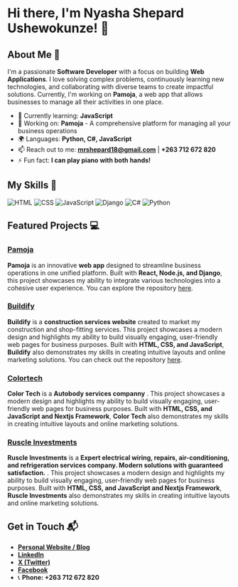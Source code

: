 
# Hi there, I'm Nyasha Shepard Ushewokunze! 👋


## About Me 🚀

I'm a passionate **Software Developer** with a focus on building **Web Applications**. I love solving complex problems, continuously learning new technologies, and collaborating with diverse teams to create impactful solutions. Currently, I'm working on **Pamoja**, a web app that allows businesses to manage all their activities in one place.

- 🌱 Currently learning: **JavaScript**  
- 🔭 Working on: **Pamoja** - A comprehensive platform for managing all your business operations  
- 🌍 Languages: **Python, C#, JavaScript**  
- 📫 Reach out to me: **mrshepard18@gmail.com** | **+263 712 672 820**  
- ⚡ Fun fact: **I can play  piano with both hands!**

## My Skills 🧠

![HTML](https://img.shields.io/badge/-HTML-E34F26?style=flat-square&logo=html5&logoColor=white)  ![CSS](https://img.shields.io/badge/-CSS-1572B6?style=flat-square&logo=css3&logoColor=white)  ![JavaScript](https://img.shields.io/badge/-JavaScript-F7DF1E?style=flat-square&logo=javascript&logoColor=black) ![Django](https://img.shields.io/badge/-Django-092E20?style=flat-square&logo=django&logoColor=white)   ![C#](https://img.shields.io/badge/-C%23-239120?style=flat-square&logo=c-sharp&logoColor=white) ![Python](https://img.shields.io/badge/-Python-3776AB?style=flat-square&logo=python&logoColor=white)


## Featured Projects 💻

### [Pamoja](https://github.com/nyashaushe/Pamoja)

**Pamoja** is an innovative **web app** designed to streamline business operations in one unified platform. Built with **React, Node.js, and Django**, this project showcases my ability to integrate various technologies into a cohesive user experience. You can explore the repository [here](https://github.com/nyashaushe/Pamoja).

### [Buildify](https://nyashaushe.github.io/wdd131/project/buildify.html)


**Buildify** is a **construction services website** created to market my construction and shop-fitting services. This project showcases a modern design and highlights my ability to build visually engaging, user-friendly web pages for business purposes. Built with **HTML, CSS, and JavaScript**, **Buildify** also demonstrates my skills in creating intuitive layouts and online marketing solutions. You can check out the repository [here](https://github.com/nyashaushe/buildify).

### [Colortech](https://colortech.co.zw)

**Color Tech** is a **Autobody services companny** . This project showcases a modern design and highlights my ability to build visually engaging, user-friendly web pages for business purposes. Built with **HTML, CSS, and JavaScript and Nextjs Framework**, **Color Tech** also demonstrates my skills in creating intuitive layouts and online marketing solutions.

### [Ruscle Investments ](https://ruscleinvestments.co.zw)


**Ruscle Investments** is a **Expert electrical wiring, repairs, air-conditioning, and refrigeration services company. Modern solutions with guaranteed satisfaction.** . This project showcases a modern design and highlights my ability to build visually engaging, user-friendly web pages for business purposes. Built with **HTML, CSS, and JavaScript and Nextjs Framework**, **Ruscle Investments** also demonstrates my skills in creating intuitive layouts and online marketing solutions.

## Get in Touch 📬

- **[Personal Website / Blog](https://nyashaushe.github.io/portifolio/)**
- **[LinkedIn](https://www.linkedin.com/in/nyashaushewokunze)**
- **[X (Twitter)](https://twitter.com/mrshepard18)**
- **[Facebook](https://www.facebook.com/nyasha.ushewokunze.33?mibextid=JRoKGi)**
- 📞 **Phone: +263 712 672 820**

